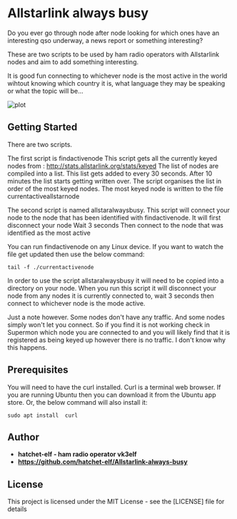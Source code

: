 # Allstarlink always busy

Do you ever go through node after node looking for which ones have an interesting qso underway, a news report or something interesting?

These are two scripts to be used by ham radio operators with Allstarlink nodes and aim to add something interesting.

It is good fun connecting to whichever node is the most active in the world wihtout knowing which country it is, what language they may be speaking or what the topic will be...


![plot](Screenshot.jpg)

## Getting Started
There are two scripts.

The first script is findactivenode
	This script gets all the currently keyed nodes from : http://stats.allstarlink.org/stats/keyed
	The list of nodes are compiled into a list. This list gets added to every 30 seconds.
	After 10 minutes the list starts getting written over.
	The script organises the list in order of the most keyed nodes.
	The most keyed node is written to the file currentactiveallstarnode

The second script is named allstaralwaysbusy. 
	This script will connect your node to the node that has been identified with findactivenode.
	It will first disconnect your node
	Wait 3 seconds
	Then connect to the node that was identified as the most active


You can run findactivenode on any Linux device. If you want to watch the file get updated then use the below command:

```
tail -f ./currentactivenode
```

In order to use the script allstaralwaysbusy it will need to be copied into a directory on your node.
When you run this script it will disconnect your node from any nodes it is currently connected to, wait 3 seconds then connect to whichever node is the mode active.

Just a note however. Some nodes don't have any traffic. And some nodes simply won't let you connect. So if you find it is not working check in Supermon which node you are connected to and you will likely find that it is registered as being keyed up however there is no traffic. I don't know why this happens.

## Prerequisites

You will need to have the curl installed. Curl is a terminal web browser. If you are running Ubuntu then you can download it from the Ubuntu app store. 
Or, the below command will also install it:

```
sudo apt install  curl
```

## Author

* **hatchet-elf - ham radio operator vk3elf**
* **https://github.com/hatchet-elf/Allstarlink-always-busy** 


## License

This project is licensed under the MIT License - see the [LICENSE] file for details

